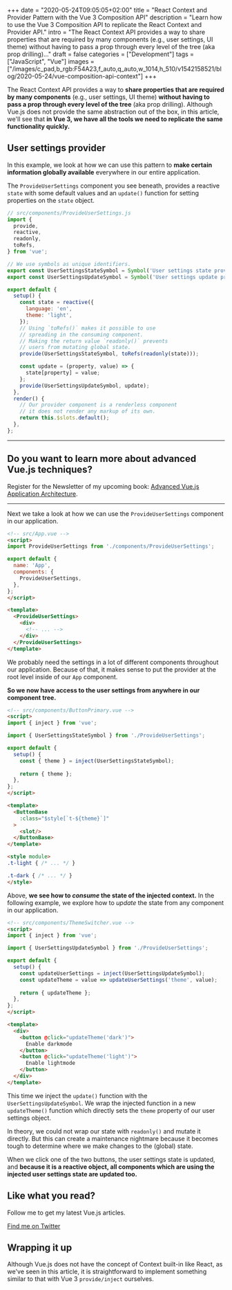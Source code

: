 +++
date = "2020-05-24T09:05:05+02:00"
title = "React Context and Provider Pattern with the Vue 3 Composition API"
description = "Learn how to use the Vue 3 Composition API to replicate the React Context and Provider API."
intro = "The React Context API provides a way to share properties that are required by many components (e.g., user settings, UI theme) without having to pass a prop through every level of the tree (aka prop drilling)..."
draft = false
categories = ["Development"]
tags = ["JavaScript", "Vue"]
images = ["/images/c_pad,b_rgb:F54A23,f_auto,q_auto,w_1014,h_510/v1542158521/blog/2020-05-24/vue-composition-api-context"]
+++

The React Context API provides a way to **share properties that are required by many components** (e.g., user settings, UI theme) **without having to pass a prop through every level of the tree** (aka prop drilling). Although Vue.js does not provide the same abstraction out of the box, in this article, we'll see that **in Vue 3, we have all the tools we need to replicate the same functionality quickly.**

## User settings provider

In this example, we look at how we can use this pattern to **make certain information globally available** everywhere in our entire application.

The `ProvideUserSettings` component you see beneath, provides a reactive `state` with some default values and an `update()` function for setting properties on the `state` object.

```js
// src/components/ProvideUserSettings.js 
import {
  provide,
  reactive,
  readonly,
  toRefs,
} from 'vue';

// We use symbols as unique identifiers.
export const UserSettingsStateSymbol = Symbol('User settings state provider identifier');
export const UserSettingsUpdateSymbol = Symbol('User settings update provider identifier');

export default {
  setup() {
    const state = reactive({
      language: 'en',
      theme: 'light',
    });
    // Using `toRefs()` makes it possible to use
    // spreading in the consuming component.
    // Making the return value `readonly()` prevents
    // users from mutating global state.
    provide(UserSettingsStateSymbol, toRefs(readonly(state)));

    const update = (property, value) => {
      state[property] = value;
    };
    provide(UserSettingsUpdateSymbol, update);
  },
  render() {
    // Our provider component is a renderless component
    // it does not render any markup of its own.
    return this.$slots.default();
  },
};
```

<div>
  <hr class="c-hr">
  <div class="c-service-info">
    <h2>Do you want to learn more about advanced Vue.js techniques?</h2>
    <p class="c-service-info__body">
      Register for the Newsletter of my upcoming book: <a class="c-anchor" href="https://oberlehner.us20.list-manage.com/subscribe?u=8476a98c5640f6c7b5530ea57&id=8b26bf120b" data-event-category="link" data-event-action="click: newsletter" data-event-label="Newsletter (article content)">Advanced Vue.js Application Architecture</a>.
    </p>
  </div>
  <hr class="c-hr">
</div>

Next we take a look at how we can use the `ProvideUserSettings` component in our application.

```html
<!-- src/App.vue -->
<script>
import ProvideUserSettings from './components/ProvideUserSettings';

export default {
  name: 'App',
  components: {
    ProvideUserSettings,
  },
};
</script>

<template>
  <ProvideUserSettings>
    <div>
      <!-- ... -->
    </div>
  </ProvideUserSettings>
</template>
```

We probably need the settings in a lot of different components throughout our application. Because of that, it makes sense to put the provider at the root level inside of our `App` component.

**So we now have access to the user settings from anywhere in our component tree.**

```html
<!-- src/components/ButtonPrimary.vue -->
<script>
import { inject } from 'vue';

import { UserSettingsStateSymbol } from './ProvideUserSettings';

export default {
  setup() {
    const { theme } = inject(UserSettingsStateSymbol);
    
    return { theme };
  },
};
</script>

<template>
  <ButtonBase
    :class="$style[`t-${theme}`]"
  >
    <slot/>
  </ButtonBase>
</template>

<style module>
.t-light { /* ... */ }

.t-dark { /* ... */ }
</style>
```

Above, **we see how to *consume* the state of the injected context.** In the following example, we explore how to *update* the state from any component in our application.

```html
<!-- src/components/ThemeSwitcher.vue -->
<script>
import { inject } from 'vue';

import { UserSettingsUpdateSymbol } from './ProvideUserSettings';

export default {
  setup() {
    const updateUserSettings = inject(UserSettingsUpdateSymbol);
    const updateTheme = value => updateUserSettings('theme', value);
    
    return { updateTheme };
  },
};
</script>

<template>
  <div>
    <button @click="updateTheme('dark')">
      Enable darkmode
    </button>
    <button @click="updateTheme('light')">
      Enable lightmode
    </button>
  </div>
</template>
```

This time we inject the `update()` function with the `UserSettingsUpdateSymbol`. We wrap the injected function in a new `updateTheme()` function which directly sets the `theme` property of our user settings object.

In theory, we could not wrap our state with `readonly()` and mutate it directly. But this can create a maintenance nightmare because it becomes tough to determine where we make changes to the (global) state.

When we click one of the two buttons, the user settings state is updated, and **because it is a reactive object, all components which are using the injected user settings state are updated too.**

<div class="c-content__broad">
  <div class="c-twitter-teaser">
    <div class="c-twitter-teaser__content">
      <h2 class="c-twitter-teaser__headline">Like what you read?</h2>
      <p class="c-twitter-teaser__body">
        Follow me to get my latest Vue.js articles.
      </p>
      <a class="c-button c-button--outline c-twitter-teaser__button" rel="nofollow" href="https://twitter.com/maoberlehner" data-event-category="link" data-event-action="click: contact" data-event-label="Twitter (article content)">
        Find me on Twitter
      </a>
    </div>
  </div>
</div>

## Wrapping it up

Although Vue.js does not have the concept of Context built-in like React, as we've seen in this article, it is straightforward to implement something similar to that with Vue 3 `provide/inject` ourselves.
